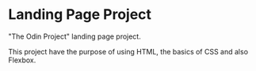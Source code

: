 # Landing Page Project

"The Odin Project" landing page project.

This project have the purpose of using HTML, the basics of CSS and also Flexbox.
